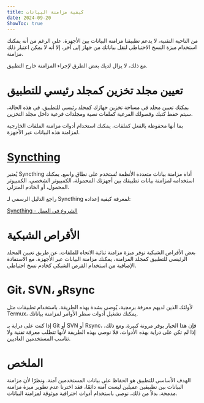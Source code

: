 ```yaml
---
title: كيفية مزامنة البيانات
date: 2024-09-20  
ShowToc: true
---
```


من الناحية التقنية، لا يدعم تطبيقنا مزامنة البيانات بين الأجهزة. على الرغم من أنه يمكنك استخدام ميزة النسخ الاحتياطي لنقل بياناتك من جهاز إلى آخر، إلا أنه لا يمكن اعتبار ذلك مزامنة.

مع ذلك، لا يزال لديك بعض الطرق لإجراء المزامنة خارج التطبيق.

# تعيين مجلد تخزين كمجلد رئيسي للتطبيق

يمكنك تعيين مجلد في مساحة تخزين جهازك كمجلد رئيسي للتطبيق. في هذه الحالة، سيتم حفظ كتبك وفصولك الفرعية كملفات نصية ومجلدات فرعية داخل مجلد التخزين.

بما أنها محفوظة بالفعل كملفات، يمكنك استخدام أدوات مزامنة الملفات الخارجية لمزامنة هذه البيانات عبر الأجهزة.

# [Syncthing](https://play.google.com/store/apps/details?id=com.nutomic.syncthingandroid)

يُعتبر Syncthing أداة مزامنة بيانات متعددة الأنظمة تُستخدم على نطاق واسع. يمكنك استخدامه لمزامنة بيانات تطبيقك بين أجهزتك المحمولة، الكمبيوتر الشخصي، الكمبيوتر المحمول، أو الخادم المنزلي.

راجع الدليل الرسمي لـ Syncthing لمعرفة كيفية إعداده:

[Syncthing - الشروع في العمل](https://docs.syncthing.net/intro/getting-started.html#getting-started)

# الأقراص الشبكية

بعض الأقراص الشبكية توفر ميزة مزامنة ثنائية الاتجاه للملفات. عن طريق تعيين المجلد الرئيسي للتطبيق كمجلد المزامنة، يمكنك مزامنة البيانات عبر الأجهزة، مع الاستفادة الإضافية من استخدام القرص الشبكي كخادم نسخ احتياطي.

# Git، SVN، وRsync

لأولئك الذين لديهم معرفة برمجية، يُوصى بشدة بهذه الطريقة. باستخدام تطبيقات مثل Termux، يمكنك تشغيل أدوات سطر الأوامر لمزامنة بياناتك.

إذا كنت على دراية بـ Git أو SVN أو Rsync، فإن هذا الخيار يوفر مرونة كبيرة. ومع ذلك، إذا لم تكن على دراية بهذه الأدوات، فلا نوصي بهذه الطريقة لأنها تتطلب معرفة تقنية ولا تناسب المستخدمين العاديين.

# الملخص

الهدف الأساسي للتطبيق هو الحفاظ على بيانات المستخدمين آمنة. ونظرًا لأن مزامنة البيانات بين تطبيقين عميلين ليست آمنة دائمًا، فقد اخترنا عدم تطوير ميزة مزامنة مدمجة. بدلاً من ذلك، نوصي باستخدام أدوات احترافية موثوقة لمزامنة البيانات.
